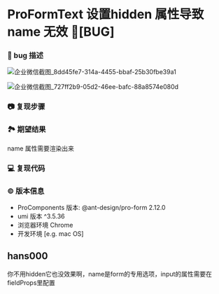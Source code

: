# ProFormText 设置hidden 属性导致 name 无效 🐛[BUG]

### 🐛 bug 描述

![企业微信截图_8dd45fe7-314a-4455-bbaf-25b30fbe39a1](https://github.com/ant-design/pro-components/assets/11523869/e0406798-b6bd-4f3c-8848-e1a0513d6b7c)

![企业微信截图_727ff2b9-05d2-46ee-bafc-88a8574e080d](https://github.com/ant-design/pro-components/assets/11523869/ad8d80aa-18a4-4f14-bddd-ea9c99725ed6)

### 📷 复现步骤

<!--
清晰描述复现步骤，让别人也能看到问题，如果可能，尽量提供可执行代码，
如：https://codesandbox.io/ 在此处创建一个 codesandbox，方便我们更快的排查和复现问题
-->

### 🏞 期望结果

name 属性需要渲染出来

### 💻 复现代码

<!--
提供可复现的代码，仓库，或线上示例
-->

### © 版本信息

- ProComponents 版本: @ant-design/pro-form 2.12.0
- umi 版本 ^3.5.36
- 浏览器环境 Chrome
- 开发环境 [e.g. mac OS]

## hans000

你不用hidden它也没效果啊，name是form的专用选项，input的属性需要在fieldProps里配置
